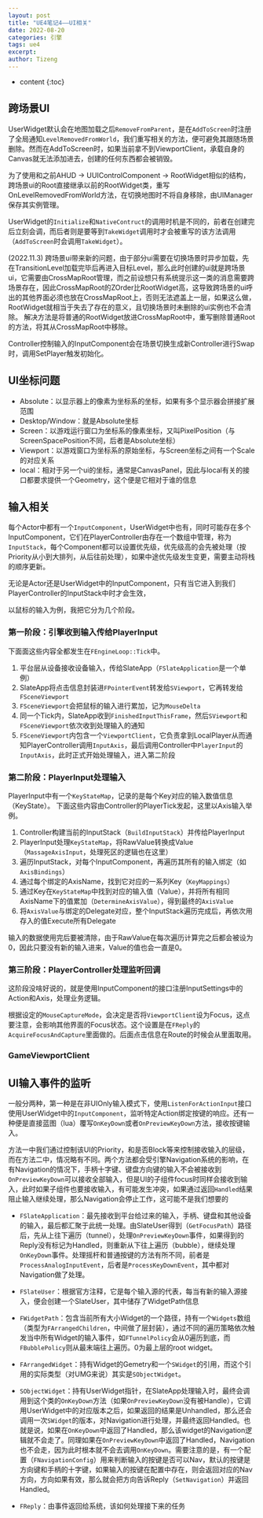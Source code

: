 ```yaml
---
layout: post
title: "UE4笔记4——UI相关"
date: 2022-08-20
categories: 引擎
tags: ue4
excerpt: 
author: Tizeng
---
```


* content
{:toc}

## 跨场景UI

UserWidget默认会在地图加载之后`RemoveFromParent`，是在`AddToScreen`时注册了全局通知`LevelRemovedFromWorld`，我们重写相关的方法，便可避免其跟随场景删除。然而在AddToScreen时，如果当前拿不到ViewportClient，承载自身的Canvas就无法添加进去，创建的任何东西都会被销毁。

为了使用和之前AHUD -> UUIControlComponent -> RootWidget相似的结构，跨场景ui的Root直接继承以前的RootWidget类，重写OnLevelRemovedFromWorld方法，在切换地图时不将自身移除，由UIManager保存其实例管理。

UserWidget的`Initialize`和`NativeContruct`的调用时机是不同的，前者在创建完后立刻会调，而后者则是要等到`TakeWidget`调用时才会被重写的该方法调用（`AddToScreen`时会调用`TakeWidget`）。

(2022.11.3)
跨场景ui带来新的问题，由于部分ui需要在切换场景时异步加载，先在TransitionLevel加载完毕后再进入目标Level，那么此时创建的ui就是跨场景ui，它需要由CrossMapRoot管理，而之前设想只有系统提示这一类的消息需要跨场景存在，因此CrossMapRoot的ZOrder比RootWidget高，这导致跨场景的ui呼出的其他界面必须也放在CrossMapRoot上，否则无法遮盖上一层，如果这么做，RootWidget就相当于失去了存在的意义，且切换场景时未删除的ui实例也不会清除。
解决方法是将普通的RootWidget放进CrossMapRoot中，重写删除普通Root的方法，将其从CrossMapRoot中移除。

Controller控制输入的InputComponent会在场景切换生成新Controller进行Swap时，调用SetPlayer触发初始化。

## UI坐标问题

* Absolute：以显示器上的像素为坐标系的坐标，如果有多个显示器会拼接扩展范围
* Desktop/Window：就是Absolute坐标
* Screen：以游戏运行窗口为坐标系的像素坐标，又叫PixelPosition（与ScreenSpacePosition不同，后者是Absolute坐标）
* Viewport：以游戏窗口为坐标系的原始坐标，与Screen坐标之间有一个Scale的对应关系
* local：相对于另一个ui的坐标，通常是CanvasPanel，因此与local有关的接口都要求提供一个Geometry，这个便是它相对于谁的信息

## 输入相关

每个Actor中都有一个`InputComponent`，UserWidget中也有，同时可能存在多个InputComponent，它们在PlayerController由存在一个数组中管理，称为`InputStack`，每个Component都可以设置优先级，优先级高的会先被处理（按Priority从小到大排列，从后往前处理），如果中途优先级发生变更，需要主动将栈的顺序更新。

无论是Actor还是UserWidget中的InputComponent，只有当它进入到我们PlayerController的InputStack中时才会生效，

以鼠标的输入为例，我把它分为几个阶段。

### 第一阶段：引擎收到输入传给PlayerInput

下面面这些内容全都发生在`FEngineLoop::Tick`中。

1. 平台层从设备接收设备输入，传给SlateApp（`FSlateApplication`是一个单例）
2. SlateApp将点击信息封装进`FPointerEvent`转发给`SViewport`，它再转发给`FSceneViewport`
3. `FSceneViewport`会把鼠标的输入进行累加，记为`MouseDelta`
4. 同一个Tick内，SlateApp收到`FinishedInputThisFrame`，然后`SViewport`和`FSceneViewport`依次收到处理输入的通知
5. `FSceneViewport`内包含一个`ViewportClient`，它负责拿到LocalPlayer从而通知PlayerController调用`InputAxis`，最后调用Controller中`PlayerInput`的`InputAxis`，此时正式开始处理输入，进入第二阶段

### 第二阶段：PlayerInput处理输入

PlayerInput中有一个`KeyStateMap`，记录的是每个Key对应的输入数值信息（KeyState）。
下面这些内容由Controller的PlayerTick发起，这里以Axis输入举例。

1. Controller构建当前的InputStack（`BuildInputStack`）并传给PlayerInput
2. PlayerInput处理`KeyStateMap`，将RawValue转换成Value（`MassageAxisInput`，处理死区的逻辑也在这里）
3. 遍历InputStack，对每个InputComponent，再遍历其所有的输入绑定（如`AxisBindings`）
4. 通过每个绑定的AxisName，找到它对应的一系列Key（`KeyMappings`）
5. 通过Key在`KeyStateMap`中找到对应的输入值（Value），并将所有相同AxisName下的值累加（`DetermineAxisValue`），得到最终的`AxisValue`
6. 将`AxisValue`与绑定的Delegate对应，整个InputStack遍历完成后，再依次用存入的值Execute所有Delegate

输入的数据使用完后要被清除，由于RawValue在每次遍历计算完之后都会被设为0，因此只要没有新的输入进来，Value的值也会一直是0。

### 第三阶段：PlayerController处理监听回调

这阶段没啥好说的，就是使用InputComponent的接口注册InputSettings中的Action和Axis，处理业务逻辑。

根据设定的`MouseCaptureMode`，会决定是否将`ViewportClient`设为Focus，这点要注意，会影响其他界面的Focus状态。这个设置是在`FReply`的`AcquireFocusAndCapture`里面做的。后面点击信息在Route的时候会从里面取用。

### GameViewportClient

## UI输入事件的监听

一般分两种，第一种是在非UIOnly输入模式下，使用`ListenForActionInput`接口使用UserWidget中的`InputComponent`，监听特定Action绑定按键的响应。还有一种便是直接蓝图（lua）覆写`OnKeyDown`或者`OnPreviewKeyDown`方法，接收按键输入。

方法一中我们通过控制该UI的Priority，和是否Block等来控制接收输入的层级，而在方法二中，情况略有不同。两个方法都会受引擎Navigation系统的影响，在有Navigation的情况下，手柄十字键、键盘方向键的输入不会被接收到
`OnPreviewKeyDown`可以接收全部输入，但是UI的子组件focus时同样会接收到输入，此时如果子组件也要接收输入，有可能发生冲突，如果通过返回`Handled`结果阻止输入继续处理，那么Navigation会停止工作，这可能不是我们想要的

* `FSlateApplication`：最先接收到平台给过来的输入，手柄、键盘和其他设备的输入，最后都汇聚于此统一处理。由SlateUser得到（`GetFocusPath`）路径后，先从上往下遍历（tunnel），处理`OnPreviewKeyDown`事件，如果得到的Reply没有标记为Handled，则重新从下往上遍历（bubble），继续处理`OnKeyDown`事件。处理摇杆和普通按键的方法有所不同，前者是`ProcessAnalogInputEvent`，后者是`ProcessKeyDownEvent`，其中都对Navigation做了处理。

* `FSlateUser`：根据官方注释，它是每个输入源的代表，每当有新的输入源接入，便会创建一个SlateUser，其中储存了WidgetPath信息

* `FWidgetPath`：包含当前所有大小Widget的一个路径，持有一个`Widgets`数组（类型为`FArrangedChildren`，中间做了层封装），通过不同的遍历策略依次触发当中所有Widget的输入事件，如`FTunnelPolicy`会从0遍历到底，而`FBubblePolicy`则从最末端往上遍历。0为最上层的root widget。

* `FArrangedWidget`：持有Widget的Gemetry和一个`SWidget`的引用，而这个引用的实际类型（对UMG来说）其实是`SObjectWidget`。

* `SObjectWidget`：持有UserWidget指针，在SlateApp处理输入时，最终会调用到这个类的`OnKeyDown`方法（如果`OnPreviewKeyDown`没有被Handle），它调用UserWidget中的对应版本之后，如果返回的结果是Unhandled，那么还会调用一次`SWidget`的版本，对Navigation进行处理，并最终返回Handled。也就是说，如果在`OnKeyDown`中返回了Handled，那么该widget的Navigation逻辑就不会走了。同理如果在`OnPreviewKeyDown`中返回了Handled，Navigation也不会走，因为此时根本就不会去调用`OnKeyDown`。需要注意的是，有一个配置（`FNavigationConfig`）用来判断输入的按键是否可以Nav，默认的按键是方向键和手柄的十字键，如果输入的按键在配置中存在，则会返回对应的Nav方向，方向如果有效，那么就会把方向告诉Reply（`SetNavigation`）并返回Handled。

* `FReply`：由事件返回给系统，该如何处理接下来的任务
